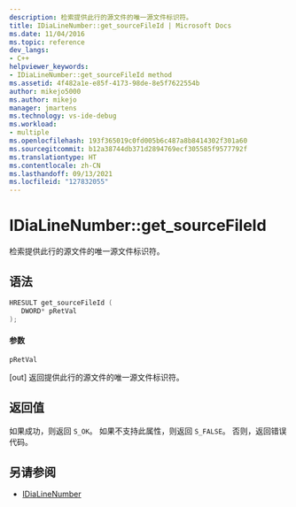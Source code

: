 ```yaml
---
description: 检索提供此行的源文件的唯一源文件标识符。
title: IDiaLineNumber::get_sourceFileId | Microsoft Docs
ms.date: 11/04/2016
ms.topic: reference
dev_langs:
- C++
helpviewer_keywords:
- IDiaLineNumber::get_sourceFileId method
ms.assetid: 4f482a1e-e85f-4173-98de-8e5f7622554b
author: mikejo5000
ms.author: mikejo
manager: jmartens
ms.technology: vs-ide-debug
ms.workload:
- multiple
ms.openlocfilehash: 193f365019c0fd005b6c487a8b8414302f301a60
ms.sourcegitcommit: b12a38744db371d2894769ecf305585f9577792f
ms.translationtype: HT
ms.contentlocale: zh-CN
ms.lasthandoff: 09/13/2021
ms.locfileid: "127832055"
---
```

# <a name="idialinenumberget_sourcefileid"></a>IDiaLineNumber::get_sourceFileId
检索提供此行的源文件的唯一源文件标识符。

## <a name="syntax"></a>语法

```C++
HRESULT get_sourceFileId ( 
   DWORD* pRetVal
);
```

#### <a name="parameters"></a>参数
 `pRetVal`

[out] 返回提供此行的源文件的唯一源文件标识符。

## <a name="return-value"></a>返回值
 如果成功，则返回 `S_OK`。 如果不支持此属性，则返回 `S_FALSE`。 否则，返回错误代码。

## <a name="see-also"></a>另请参阅
- [IDiaLineNumber](../../debugger/debug-interface-access/idialinenumber.md)
